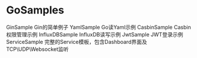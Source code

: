 # GoSamples

GinSample Gin的简单例子
YamlSample Go读Yaml示例
CasbinSample Casbin权限管理示例
InfluxDBSample InfluxDB读写示例
JwtSample JWT登录示例
ServiceSample 完整的Service模板，包含Dashboard界面及TCP\UDP\Websocket监听